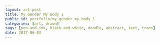 ```yaml
---
layout: art-post
title: My Gender My Body 1
public_id: portfolio/my_gender_my_body_1
categories: [art, drawn]
tags: [pen-and-ink, black-and-white, doodle, abstract, text, trans]
date: 2017-06-03
---
```

